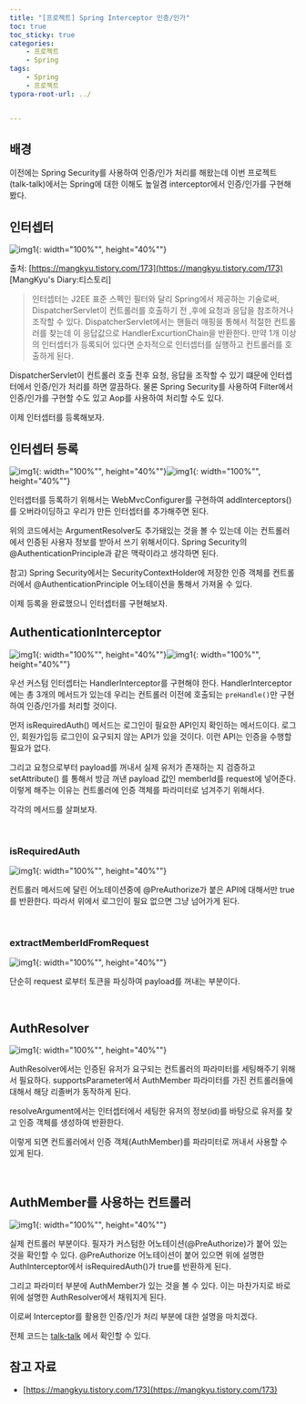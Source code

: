 ```yaml
---
title: "[프로젝트] Spring Interceptor 인증/인가"
toc: true
toc_sticky: true
categories: 
    - 프로젝트
    - Spring
tags:
    - Spring
    - 프로젝트
typora-root-url: ../


---
```




## 배경

이전에는 Spring Security를 사용하여 인증/인가 처리를 해왔는데 이번 프로젝트(talk-talk)에서는 Spring에 대한 이해도 높일겸 interceptor에서 인증/인가를 구현해봤다.



## 인터셉터

![img1](/assets/images/68_1.png){: width="100%"", height="40%""}

출처: [https://mangkyu.tistory.com/173](https://mangkyu.tistory.com/173) [MangKyu's Diary:티스토리]

>  인터셉터는 J2EE 표준 스펙인 필터와 달리 Spring에서 제공하는 기술로써, DispatcherServlet이 컨트롤러를 호출하기 전 ,후에 요청과 응답을 참조하거나 조작할 수 있다. DispatcherServlet에서는 핸들러 매핑을 통해서 적절한 컨트롤러를 찾는데 이 응답값으로 HandlerExcurtionChain을 반환한다. 만약 1개 이상의 인터셉터가 등록되어 있다면 순차적으로 인터셉터를 실행하고 컨트롤러를 호출하게 된다.

DispatcherServlet이 컨트롤러 호출 전후 요청, 응답을 조작할 수 있기 떄문에 인터셉터에서 인증/인가 처리를 하면 깔끔하다. 물론 Spring Security를 사용하여 Filter에서 인증/인가를 구현할 수도 있고 Aop를 사용하여 처리할 수도 있다. 

이제 인터셉터를 등록해보자.



## 인터셉터 등록

![img1](/assets/images/68_2.png){: width="100%"", height="40%""}![img1](/assets/images/68_3.png){: width="100%"", height="40%""}

인터셉터를 등록하기 위해서는 WebMvcConfigurer를 구현하여 addInterceptors()를 오버라이딩하고 우리가 만든 인터셉터를 추가해주면 된다.

위의 코드에서는  ArgumentResolver도 추가돼있는 것을 볼 수 있는데 이는 컨트롤러에서 인증된 사용자 정보를 받아서 쓰기 위해서이다. Spring Security의 @AuthenticationPrinciple과 같은 맥락이라고 생각하면 된다.

참고) Spring Security에서는 SecurityContextHolder에 저장한 인증 객체를 컨트롤러에서 @AuthenticationPrinciple 어노테이션을 통해서 가져올 수 있다.

이제 등록을 완료했으니 인터셉터를 구현해보자.



## AuthenticationInterceptor

![img1](/assets/images/68_4.png){: width="100%"", height="40%""}![img1](/assets/images/68_5.png){: width="100%"", height="40%""}

우선 커스텀 인터셉터는 HandlerInterceptor를 구현해야 한다. HandlerInterceptor에는 총 3개의 메서드가 있는데 우리는 컨트롤러 이전에 호출되는 `preHandle()`만 구현하여 인증/인가를 처리할 것이다.

먼저 isRequiredAuth() 메서드는 로그인이 필요한 API인지 확인하는 메서드이다. 로그인, 회원가입등 로그인이 요구되지 않는 API가 있을 것이다. 이런 API는 인증을 수행할 필요가 없다.

그리고 요청으로부터 payload를 꺼내서 실제 유저가 존재하는 지 검증하고 setAttribute() 를 통해서 방금 꺼낸 payload 값인 memberId를 request에 넣어준다. 이렇게 해주는 이유는 컨트롤러에 인증 객체를 파라미터로 넘겨주기 위해서다. 

각각의 메서드를 살펴보자.

<br> 

### isRequiredAuth

![img1](/assets/images/68_6.png){: width="100%"", height="40%""}

컨트롤러 메서드에 달린 어노테이션중에 @PreAuthorize가 붙은 API에 대해서만 true를 반환한다. 따라서 위에서 로그인이 필요 없으면 그냥 넘어가게 된다.

<br> 

### extractMemberIdFromRequest

![img1](/assets/images/68_7.png){: width="100%"", height="40%""}

단순히 request 로부터 토큰을 파싱하여 payload를 꺼내는 부분이다.

<br> 

## AuthResolver

![img1](/assets/images/68_8.png){: width="100%"", height="40%""}

AuthResolver에서는 인증된 유저가 요구되는 컨트롤러의 파라미터를 세팅해주기 위해서 필요하다. supportsParameter에서 AuthMember 파라미터를 가진 컨트롤러들에 대해서 해당 리졸버가 동작하게 된다.

resolveArgument에서는 인터셉터에서 세팅한 유저의 정보(id)를 바탕으로 유저를 찾고 인증 객체를 생성하여 반환한다.

이렇게 되면 컨트롤러에서 인증 객체(AuthMember)를 파라미터로 꺼내서 사용할 수 있게 된다.

<br> 

## AuthMember를 사용하는 컨트롤러

![img1](/assets/images/68_9.png){: width="100%"", height="40%""}

실제 컨트롤러 부분이다. 필자가 커스텀한 어노테이션(@PreAuthorize)가 붙어 있는 것을 확인할 수 있다. @PreAuthorize 어노테이션이 붙어 있으면 위에 설명한 AuthInterceptor에서 isRequiredAuth()가 true를 반환하게 된다.

그리고 파라미터 부분에 AuthMember가 있는 것을 볼 수 있다. 이는 마찬가지로 바로 위에 설명한 AuthResolver에서 채워지게 된다.

이로써 Interceptor를 활용한 인증/인가 처리 부분에 대한 설명을 마치겠다. 

전체 코드는 [talk-talk](https://github.com/jinsu868/talk-talk) 에서 확인할 수 있다.



## 참고 자료

* [https://mangkyu.tistory.com/173](https://mangkyu.tistory.com/173)





